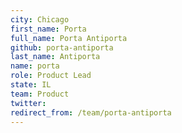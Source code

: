 ```yaml
---
city: Chicago
first_name: Porta
full_name: Porta Antiporta
github: porta-antiporta
last_name: Antiporta
name: porta
role: Product Lead
state: IL
team: Product
twitter: 
redirect_from: /team/porta-antiporta
---
```

